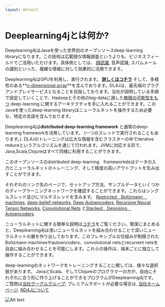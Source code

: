 ```yaml
---
layout: default
---
```


# Deeplearning4jとは何か?

Deeplearning4jはJavaを使った世界初のオープンソースdeep-learning　libraryになります。この技術は広範囲な情報調査というよりも、ビジネスフィールドでご活用いただけます。具体例としては、 [顔認識](../facial-reconstruction-tutorial.html), 音声認識, スパムメールの識別といった、複雑な情報に対して効果的に活用できます。

Deeplearning4jはGPUを利用し、実行されます。 **[詳しくはコチラ](http://nd4j.org/gpu_native_backends.html)** そして、多様性のある**[n-dimensional array](http://nd4j.org/)**を含んでおります。DL4Jは、最先端のプラグアンドプレイサービスとなることを目指しております。当社が説明している手順で設定していくことで、Hadoopとその他のbig-dataに適した[無限の可能性をもつ](../scaleout.html) deep-learning に関するアーキテクチャを手に入れることができます。このJavaを使ったdeep-learning libraryはニューラルネットを操作するため必要な、特定の言語を含んでおります。

Deeplearning4jは**distributed deep-learning framework** と通常のdeep-learning frameworkを活用しています。 (一つのスレッドで実行されることもあります。). DL4Jのトレーニングは広大な情報を含むクラスターの中でiterative　reduceというアルゴリズムを通じて行われます。JVMに対応する形で、Java,Scala,Clojureはすべて同様に利用することができます。

このオープンソースのdistributed deep-learning　frameworkdeはデータの入力とニューラルネットのトレーニング、そして精度の高いアウトプットを生み出すことができます。

それぞれのリンク先のページで、セットアップ方法、サンプルデータといくつかのディープラーニングネットワークを確認することができます。これらはシングルスレッド並びにマルチスレッドを含みます。 [Restricted　Boltzmann　machines](../restrictedboltzmannmachine.html), [deep-belief networks](../deepbeliefnetwork.html), [Deep Autoencoders](http://deeplearning4j.org/deepautoencoder.html), [Recursive Neural Tensor Networks](http://deeplearning4j.org/recursiveneuraltensornetwork.html), [Convolutional Nets](http://deeplearning4j.org/convolutionalnets.html) と[Stacked　Denoising　Autoencoders](../stackeddenoisingautoencoder.html). 

ニューラルネットに関する簡単な説明は[コチラ](../overview.html)をご覧ください。簡潔にまとめると、Deeplearning4jは浅いニューラルネットを組み合わせることで深いニューラルネットの層を作り出しております。このフレキシブルな仕組みが制限されたBoltzmann machinesやautoencoders、convolutional netsとrecurrent netsを自由に組み合わせることを可能にします。これらの操作は、端末ごとに独立して操作することができます。

deep-learningのネットワークをトレーニングすることに関しては、様々な選択肢があります。 JavaとScala、そしてClojureのプログラマーの方が、自由にそれぞれに合う形に作り上げることができるプログラムがDeeplearning4jです。 ご質問は[当社グーグルグループ](https://groups.google.com/forum/#!forum/deeplearning4j); プレミアムサポートが必要な場合は, [当社ホームページ](http://www.skymind.io/contact.html). [ND4Jについて](http://nd4j.org/) 

![Alt text](../img/logos_8.png)
